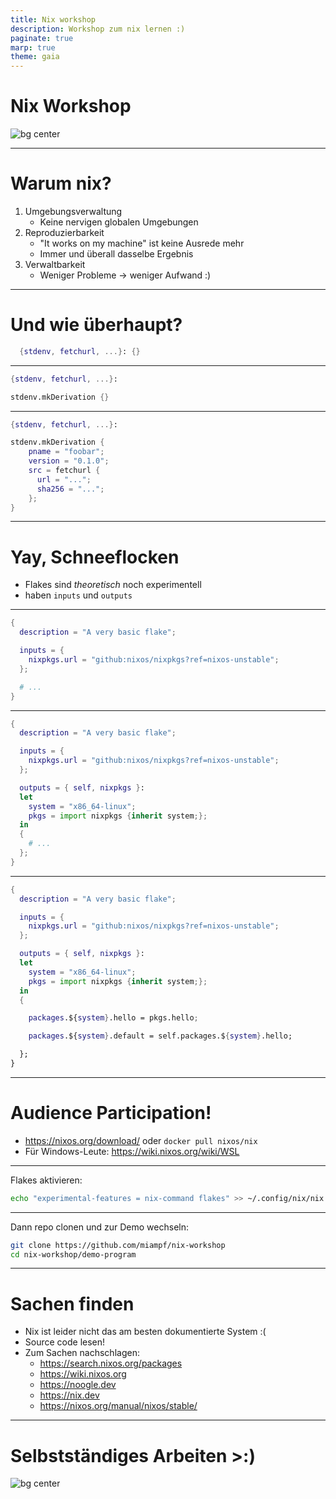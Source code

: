 ```yaml
---
title: Nix workshop
description: Workshop zum nix lernen :)
paginate: true
marp: true
theme: gaia
---
```


<!-- _class: lead -->

# Nix Workshop

![bg center](https://raw.githubusercontent.com/NixOS/nixos-artwork/refs/heads/master/logo/nix-snowflake-colours.svg)

---

# Warum nix?

1. Umgebungsverwaltung
   - Keine nervigen globalen Umgebungen
2. Reproduzierbarkeit
   - "It works on my machine" ist keine Ausrede mehr
   - Immer und überall dasselbe Ergebnis
3. Verwaltbarkeit
   - Weniger Probleme $\rightarrow$ weniger Aufwand :)

---

# Und wie überhaupt?

```nix
  {stdenv, fetchurl, ...}: {}
```

---

```nix
{stdenv, fetchurl, ...}:

stdenv.mkDerivation {}
```

---

```nix
{stdenv, fetchurl, ...}:

stdenv.mkDerivation {
    pname = "foobar";
    version = "0.1.0";
    src = fetchurl {
      url = "...";
      sha256 = "...";
    };
}
```

---

# Yay, Schneeflocken

- Flakes sind _theoretisch_ noch experimentell
- haben `inputs` und `outputs`

---

```nix
{
  description = "A very basic flake";

  inputs = {
    nixpkgs.url = "github:nixos/nixpkgs?ref=nixos-unstable";
  };

  # ...
}
```

---

```nix
{
  description = "A very basic flake";

  inputs = {
    nixpkgs.url = "github:nixos/nixpkgs?ref=nixos-unstable";
  };

  outputs = { self, nixpkgs }:
  let
    system = "x86_64-linux";
    pkgs = import nixpkgs {inherit system;};
  in
  {
    # ...
  };
}
```

---

```nix
{
  description = "A very basic flake";

  inputs = {
    nixpkgs.url = "github:nixos/nixpkgs?ref=nixos-unstable";
  };

  outputs = { self, nixpkgs }:
  let
    system = "x86_64-linux";
    pkgs = import nixpkgs {inherit system;};
  in
  {

    packages.${system}.hello = pkgs.hello;

    packages.${system}.default = self.packages.${system}.hello;

  };
}
```

---

# Audience Participation!

- https://nixos.org/download/ oder `docker pull nixos/nix`
- Für Windows-Leute: https://wiki.nixos.org/wiki/WSL

---

Flakes aktivieren:

```sh
echo "experimental-features = nix-command flakes" >> ~/.config/nix/nix.conf
```

---

Dann repo clonen und zur Demo wechseln:

```sh
git clone https://github.com/miampf/nix-workshop
cd nix-workshop/demo-program
```

---

# Sachen finden

- Nix ist leider nicht das am besten dokumentierte System :(
- Source code lesen!
- Zum Sachen nachschlagen:
  - https://search.nixos.org/packages
  - https://wiki.nixos.org
  - https://noogle.dev
  - https://nix.dev
  - https://nixos.org/manual/nixos/stable/


---

# Selbstständiges Arbeiten >:)

![bg center](https://funnicons.com/cdn/shop/products/thumbupemojipreview01.jpg?v=1658746316)
